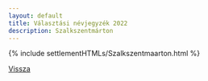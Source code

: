 ```yaml
---
layout: default
title: Választási névjegyzék 2022
description: Szalkszentmárton
---
```


{% include settlementHTMLs/Szalkszentmaarton.html %}

[Vissza](./)